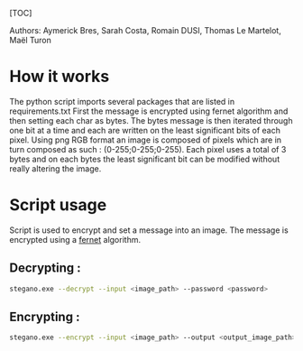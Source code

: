 [TOC]
  
Authors: Aymerick Bres, Sarah Costa, Romain DUSI, Thomas Le Martelot, Maël Turon

# How it works 

The python script imports several packages that are listed in requirements.txt 
First the message is encrypted using fernet algorithm and then setting each char as bytes. The bytes message is then iterated through one bit at a time and each are written on the least significant bits of each pixel. 
Using png RGB format an image is composed of pixels which are in turn composed as such : (0-255;0-255;0-255). Each pixel uses a total of 3 bytes and on each bytes the least significant bit can be modified without really altering the image. 

# Script usage

Script is used to encrypt and set a message into an image. 
The message is encrypted using a [fernet](https://cryptography.io/en/latest/fernet/) algorithm.

## Decrypting : 
```bash
stegano.exe --decrypt --input <image_path> --password <password>
```
## Encrypting :
```bash
stegano.exe --encrypt --input <image_path> --output <output_image_path> --text_file <test_file_path> --password <password>
```
